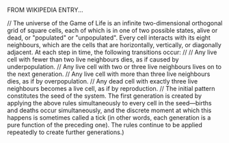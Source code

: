 FROM WIKIPEDIA ENTRY...

// The universe of the Game of Life is an infinite two-dimensional orthogonal grid of square cells, each of which is in one of two possible states, alive or dead, or "populated" or "unpopulated". Every cell interacts with its eight neighbours, which are the cells that are horizontally, vertically, or diagonally adjacent. At each step in time, the following transitions occur:
//
// Any live cell with fewer than two live neighbours dies, as if caused by underpopulation.
// Any live cell with two or three live neighbours lives on to the next generation.
// Any live cell with more than three live neighbours dies, as if by overpopulation.
// Any dead cell with exactly three live neighbours becomes a live cell, as if by reproduction.
// The initial pattern constitutes the seed of the system. The first generation is created by applying the above rules simultaneously to every cell in the seed—births and deaths occur simultaneously, and the discrete moment at which this happens is sometimes called a tick (in other words, each generation is a pure function of the preceding one). The rules continue to be applied repeatedly to create further generations.)
